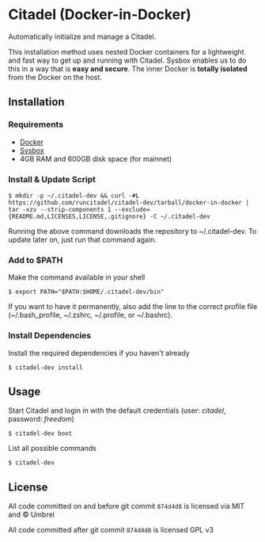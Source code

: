 # Citadel (Docker-in-Docker)

Automatically initialize and manage a Citadel.

This installation method uses nested Docker containers for a lightweight and fast way to get up and running with Citadel.
Sysbox enables us to do this in a way that is **easy and secure**. The inner Docker is **totally isolated** from the Docker on the host.

## Installation

### Requirements

- [Docker](https://docs.docker.com/get-docker/)
- [Sysbox](https://github.com/nestybox/sysbox/blob/master/docs/user-guide/install-package.md)
- 4GB RAM and 600GB disk space (for mainnet)

### Install & Update Script

```
$ mkdir -p ~/.citadel-dev && curl -#L https://github.com/runcitadel/citadel-dev/tarball/docker-in-docker | tar -xzv --strip-components 1 --exclude={README.md,LICENSES,LICENSE,.gitignore} -C ~/.citadel-dev
```

Running the above command downloads the repository to ~/.citadel-dev. To update later on, just run that command again.

### Add to $PATH

Make the command available in your shell

```
$ export PATH="$PATH:$HOME/.citadel-dev/bin"
```

If you want to have it permanently, also add the line to the correct profile file (~/.bash_profile, ~/.zshrc, ~/.profile, or ~/.bashrc).

### Install Dependencies

Install the required dependencies if you haven't already

```
$ citadel-dev install
```

## Usage

Start Citadel and login in with the default credentials (user: _citadel_, password: _freedom_)

```
$ citadel-dev boot
```

List all possible commands

```
$ citadel-dev
```

## License

All code committed on and before git commit `874d4d8` is licensed via MIT and © Umbrel

All code committed after git commit `874d4d8` is licensed GPL v3
